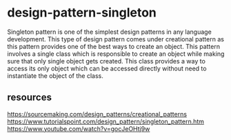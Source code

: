 # design-pattern-singleton
Singleton pattern is one of the simplest design patterns in any language development. This type of design pattern comes under creational pattern as this pattern provides one of the best ways to create an object.  This pattern involves a single class which is responsible to create an object while making sure that only single object gets created. This class provides a way to access its only object which can be accessed directly without need to instantiate the object of the class.

## resources
https://sourcemaking.com/design_patterns/creational_patterns
https://www.tutorialspoint.com/design_pattern/singleton_pattern.htm
https://www.youtube.com/watch?v=gocJeOHtj9w